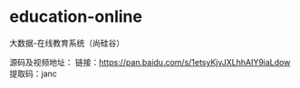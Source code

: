 # education-online
大数据-在线教育系统（尚硅谷）

源码及视频地址：
链接：https://pan.baidu.com/s/1etsyKjvJXLhhAIY9iaLdow 
提取码：janc